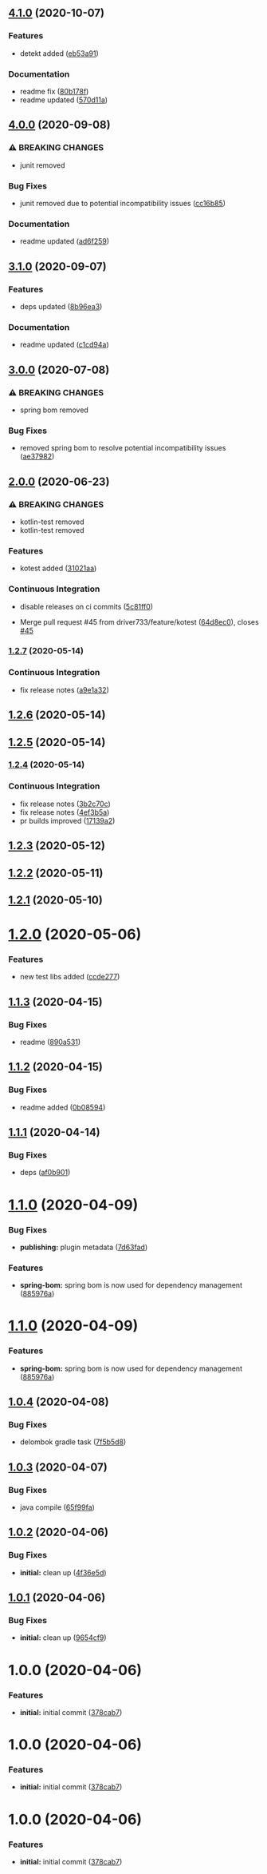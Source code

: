## [4.1.0](https://github.com/driver733/gradle-kotlin-setup-plugin/compare/v4.0.0...v4.1.0) (2020-10-07)


### Features

* detekt added ([eb53a91](https://github.com/driver733/gradle-kotlin-setup-plugin/commit/eb53a9168a52b26c6923eba14775866462166bcc))


### Documentation

* readme fix ([80b178f](https://github.com/driver733/gradle-kotlin-setup-plugin/commit/80b178fef91a1c3abd89a4089afca315158db00c))
* readme updated ([570d11a](https://github.com/driver733/gradle-kotlin-setup-plugin/commit/570d11a2e8f70dda2a4f8568f992f327bec4addb))

## [4.0.0](https://github.com/driver733/gradle-kotlin-setup-plugin/compare/v3.1.0...v4.0.0) (2020-09-08)


### ⚠ BREAKING CHANGES

* junit removed

### Bug Fixes

* junit removed due to potential incompatibility issues ([cc16b85](https://github.com/driver733/gradle-kotlin-setup-plugin/commit/cc16b85a183daecc48fbde73e3a35daed4114664))


### Documentation

* readme updated ([ad6f259](https://github.com/driver733/gradle-kotlin-setup-plugin/commit/ad6f259b0198ea08e3eadb1b40d08773b592fa9b))

## [3.1.0](https://github.com/driver733/gradle-kotlin-setup-plugin/compare/v3.0.0...v3.1.0) (2020-09-07)


### Features

* deps updated ([8b96ea3](https://github.com/driver733/gradle-kotlin-setup-plugin/commit/8b96ea386ad6c0e4f6a0dccf64b39a880b5983f2))


### Documentation

* readme updated ([c1cd94a](https://github.com/driver733/gradle-kotlin-setup-plugin/commit/c1cd94a3202197d79816405328d38bd0d3ce6f26))

## [3.0.0](https://github.com/driver733/gradle-kotlin-setup-plugin/compare/v2.0.0...v3.0.0) (2020-07-08)


### ⚠ BREAKING CHANGES

* spring bom removed

### Bug Fixes

* removed spring bom to resolve potential incompatibility issues ([ae37982](https://github.com/driver733/gradle-kotlin-setup-plugin/commit/ae3798258030c8296c8aab2e537980e0f084e6b2))

## [2.0.0](https://github.com/driver733/gradle-kotlin-setup-plugin/compare/v1.2.7...v2.0.0) (2020-06-23)


### ⚠ BREAKING CHANGES

* kotlin-test removed
* kotlin-test removed

### Features

* kotest added ([31021aa](https://github.com/driver733/gradle-kotlin-setup-plugin/commit/31021aac1976aecfe90dcf73625bce82966c6992))


### Continuous Integration

* disable releases on ci commits ([5c81ff0](https://github.com/driver733/gradle-kotlin-setup-plugin/commit/5c81ff079ef5074ec4f3017ff2d87440dc8df1c4))


* Merge pull request #45 from driver733/feature/kotest ([64d8ec0](https://github.com/driver733/gradle-kotlin-setup-plugin/commit/64d8ec035aeec569f7fce2c95ecefc13a26c1b1f)), closes [#45](https://github.com/driver733/gradle-kotlin-setup-plugin/issues/45)

### [1.2.7](https://github.com/driver733/gradle-kotlin-setup-plugin/compare/v1.2.6...v1.2.7) (2020-05-14)


### Continuous Integration

* fix release notes ([a9e1a32](https://github.com/driver733/gradle-kotlin-setup-plugin/commit/a9e1a320d0b0f3338bc3f093a75bda5c339b9ad2))

## [1.2.6](https://github.com/driver733/gradle-kotlin-setup-plugin/compare/v1.2.5...v1.2.6) (2020-05-14)

## [1.2.5](https://github.com/driver733/gradle-kotlin-setup-plugin/compare/v1.2.4...v1.2.5) (2020-05-14)

### [1.2.4](https://github.com/driver733/gradle-kotlin-setup-plugin/compare/v1.2.3...v1.2.4) (2020-05-14)


### Continuous Integration

* fix release notes ([3b2c70c](https://github.com/driver733/gradle-kotlin-setup-plugin/commit/3b2c70cf9fa5f81b17387b2891bfffc86c036d9d))
* fix release notes ([4ef3b5a](https://github.com/driver733/gradle-kotlin-setup-plugin/commit/4ef3b5a3ccbab115c5e019b0aa8153229a4713ea))
* pr builds improved ([17139a2](https://github.com/driver733/gradle-kotlin-setup-plugin/commit/17139a20f2754feb663a8df7fa0abc738a1a5816))

## [1.2.3](https://github.com/driver733/gradle-kotlin-setup-plugin/compare/v1.2.2...v1.2.3) (2020-05-12)

## [1.2.2](https://github.com/driver733/gradle-kotlin-setup-plugin/compare/v1.2.1...v1.2.2) (2020-05-11)

## [1.2.1](https://github.com/driver733/gradle-kotlin-setup-plugin/compare/v1.2.0...v1.2.1) (2020-05-10)

# [1.2.0](https://github.com/driver733/gradle-kotlin-setup-plugin/compare/v1.1.3...v1.2.0) (2020-05-06)


### Features

* new test libs added ([ccde277](https://github.com/driver733/gradle-kotlin-setup-plugin/commit/ccde27746ae65e7d7fffeb7f8defa10fe9198fc9))

## [1.1.3](https://github.com/driver733/gradle-kotlin-setup-plugin/compare/v1.1.2...v1.1.3) (2020-04-15)


### Bug Fixes

* readme ([890a531](https://github.com/driver733/gradle-kotlin-setup-plugin/commit/890a53170baf44e7f12949470074f871eb367462))

## [1.1.2](https://github.com/driver733/gradle-kotlin-setup-plugin/compare/v1.1.1...v1.1.2) (2020-04-15)


### Bug Fixes

* readme added ([0b08594](https://github.com/driver733/gradle-kotlin-setup-plugin/commit/0b0859420edf36a36070f04b8493a822cc9c1e91))

## [1.1.1](https://github.com/driver733/gradle-kotlin-setup-plugin/compare/v1.1.0...v1.1.1) (2020-04-14)


### Bug Fixes

* deps ([af0b901](https://github.com/driver733/gradle-kotlin-setup-plugin/commit/af0b9017303e8a63e8e6d5f6fa4f299446e76b8d))

# [1.1.0](https://github.com/driver733/gradle-kotlin-setup-plugin/compare/v1.0.4...v1.1.0) (2020-04-09)


### Bug Fixes

* **publishing:** plugin metadata ([7d63fad](https://github.com/driver733/gradle-kotlin-setup-plugin/commit/7d63fad721159ea390e83524cd32e7e1a7e68b86))


### Features

* **spring-bom:** spring bom is now used for dependency management ([885976a](https://github.com/driver733/gradle-kotlin-setup-plugin/commit/885976a1bcd519a2148af59fe7abfe9b64a3bc01))

# [1.1.0](https://github.com/driver733/gradle-kotlin-setup-plugin/compare/v1.0.4...v1.1.0) (2020-04-09)


### Features

* **spring-bom:** spring bom is now used for dependency management ([885976a](https://github.com/driver733/gradle-kotlin-setup-plugin/commit/885976a1bcd519a2148af59fe7abfe9b64a3bc01))

## [1.0.4](https://github.com/driver733/gradle-kotlin-setup-plugin/compare/v1.0.3...v1.0.4) (2020-04-08)


### Bug Fixes

* delombok gradle task ([7f5b5d8](https://github.com/driver733/gradle-kotlin-setup-plugin/commit/7f5b5d8f96d86d7d015d737cda03901706d46af5))

## [1.0.3](https://github.com/driver733/gradle-kotlin-setup-plugin/compare/v1.0.2...v1.0.3) (2020-04-07)


### Bug Fixes

* java compile ([65f99fa](https://github.com/driver733/gradle-kotlin-setup-plugin/commit/65f99fabb760d80984eff878b7b8e6b7926cf68c))

## [1.0.2](https://github.com/driver733/gradle-kotlin-setup-plugin/compare/v1.0.1...v1.0.2) (2020-04-06)


### Bug Fixes

* **initial:** clean up ([4f36e5d](https://github.com/driver733/gradle-kotlin-setup-plugin/commit/4f36e5dc11d2e606335b3ddacbab4084a20d057e))

## [1.0.1](https://github.com/driver733/gradle-kotlin-setup-plugin/compare/v1.0.0...v1.0.1) (2020-04-06)


### Bug Fixes

* **initial:** clean up ([9654cf9](https://github.com/driver733/gradle-kotlin-setup-plugin/commit/9654cf95ac04047abd9c23c8430f742089c36073))

# 1.0.0 (2020-04-06)


### Features

* **initial:** initial commit ([378cab7](https://github.com/driver733/gradle-kotlin-setup-plugin/commit/378cab797a193d175db02c321de3f61b0a5d14c8))

# 1.0.0 (2020-04-06)


### Features

* **initial:** initial commit ([378cab7](https://github.com/driver733/gradle-kotlin-setup-plugin/commit/378cab797a193d175db02c321de3f61b0a5d14c8))

# 1.0.0 (2020-04-06)


### Features

* **initial:** initial commit ([378cab7](https://github.com/driver733/gradle-kotlin-setup-plugin/commit/378cab797a193d175db02c321de3f61b0a5d14c8))
